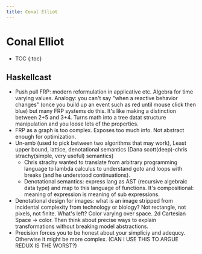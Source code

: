 ```yaml
---
title: Conal Elliot
---
```


# Conal Elliot

* TOC
{:toc}


## Haskellcast

* Push pull FRP: modern reformulation in applicative etc. Algebra for time varying values. Analogy: you can't say "when a reactive behavior changes" (once you build up an event such as red until mouse click then blue) but many FRP systems do this. It's like making a distinction between 2+5 and 3+4. Turns math into a tree datat structure manipulation and you loose lots of the properties. 
* FRP as a graph is too complex. Exposes too much info. Not abstract enough for optimization. 
* Un-amb (used to pick between two algorithms that may work), Least upper bound, lattice, denotational semantics (Dana scott(deep)-chris strachy(simple, very useful) semantics)
  * Chris strachy wanted to translate from arbitrary programming language to lambda calculus to understand goto and loops with breaks (and he understood continuations). 
  * Denotational semantics: express lang as AST (recursive algebraic data type) and map to this language of functions. It's compositional: meaning of expression is meaning of sub expressions. 
* Denotational design for images: what is an image stripped from incidental complexity from technology or biology? Not rectangle, not pixels, not finite. What's left? Color varying over space. 2d Cartesian Space -> color. Then think about precise ways to explain transformations without breaking model abstractions. 
* Precision forces you to be honest about your simpliciy and adequcy. Otherwise it might be more complex. (CAN I USE THIS TO ARGUE REDUX IS THE WORST?)


<script>
  (function(i,s,o,g,r,a,m){i['GoogleAnalyticsObject']=r;i[r]=i[r]||function(){
  (i[r].q=i[r].q||[]).push(arguments)},i[r].l=1*new Date();a=s.createElement(o),
  m=s.getElementsByTagName(o)[0];a.async=1;a.src=g;m.parentNode.insertBefore(a,m)
  })(window,document,'script','https://www.google-analytics.com/analytics.js','ga');
  ga('create', 'UA-103157758-1', 'auto');
  ga('send', 'pageview');
</script>
<script repoPath="stevekrouse/futureofcoding.org" type="text/javascript" src="/unbreakable-links/index.js"></script>

